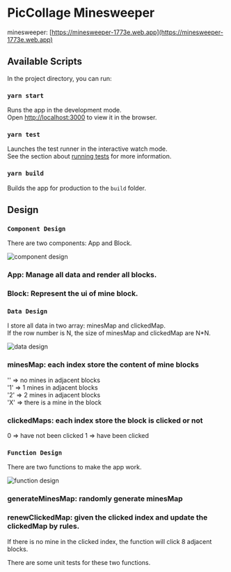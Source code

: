 # PicCollage Minesweeper

minesweeper: [https://minesweeper-1773e.web.app](https://minesweeper-1773e.web.app)

## Available Scripts

In the project directory, you can run:

### `yarn start`

Runs the app in the development mode.<br />
Open [http://localhost:3000](http://localhost:3000) to view it in the browser.

### `yarn test`

Launches the test runner in the interactive watch mode.<br />
See the section about [running tests](https://facebook.github.io/create-react-app/docs/running-tests) for more information.

### `yarn build`

Builds the app for production to the `build` folder.<br />

## Design

### `Component Design`

There are two components: App and Block.<br />

![component design](https://user-images.githubusercontent.com/16465582/92359624-2927ab80-f11e-11ea-8ac8-39cc2c2c4b05.jpeg)

### App: Manage all data and render all blocks.

### Block: Represent the ui of mine block.

### `Data Design`

I store all data in two array: minesMap and clickedMap.<br />
If the row number is N, the size of minesMap and clickedMap are N\*N.<br />

![data design](https://user-images.githubusercontent.com/16465582/92358865-c71a7680-f11c-11ea-8278-4991318d3d12.jpeg)

### minesMap: each index store the content of mine blocks

'' => no mines in adjacent blocks <br />
'1' => 1 mines in adjacent blocks <br />
'2' => 2 mines in adjacent blocks <br />
'X' => there is a mine in the block <br />

### clickedMaps: each index store the block is clicked or not

0 => have not been clicked
1 => have been clicked

### `Function Design`

There are two functions to make the app work. <br />

![function design](https://user-images.githubusercontent.com/16465582/92359635-2d53c900-f11e-11ea-9cce-0d9db5c8136f.jpeg)

### generateMinesMap: randomly generate minesMap

### renewClickedMap: given the clicked index and update the clickedMap by rules.

If there is no mine in the clicked index, the function will click 8 adjacent blocks.

There are some unit tests for these two functions.
